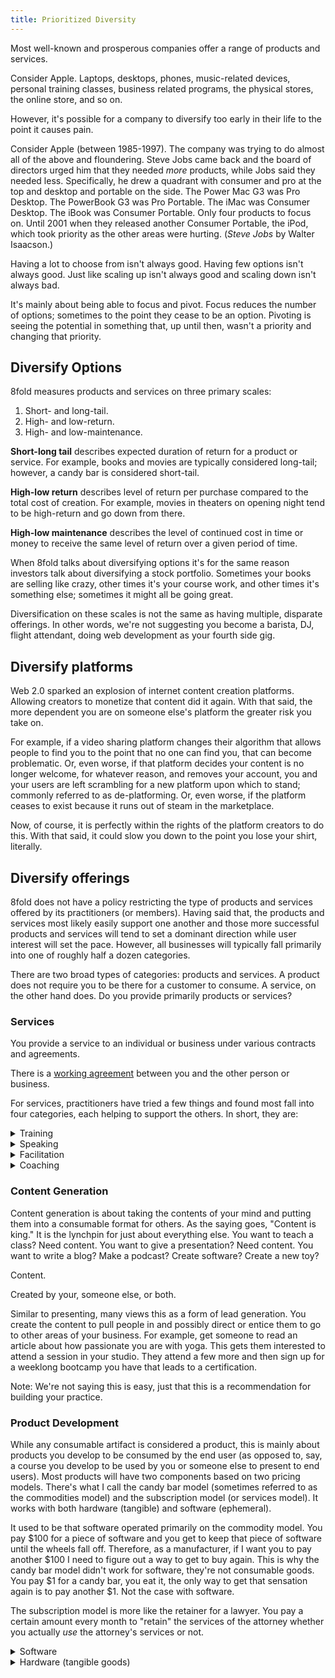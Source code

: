 ```yaml
---
title: Prioritized Diversity
---
```


Most well-known and prosperous companies offer a range of products and services.

Consider Apple. Laptops, desktops, phones, music-related devices, personal training classes, business related programs, the physical stores, the online store, and so on.

However, it's possible for a company to diversify too early in their life to the point it causes pain.

Consider Apple \(between 1985-1997\). The company was trying to do almost all of the above and floundering. Steve Jobs came back and the board of directors urged him that they needed _more_ products, while Jobs said they needed less. Specifically, he drew a quadrant with consumer and pro at the top and desktop and portable on the side. The Power Mac G3 was Pro Desktop. The PowerBook G3 was Pro Portable. The iMac was Consumer Desktop. The iBook was Consumer Portable. Only four products to focus on. Until 2001 when they released another Consumer Portable, the iPod, which took priority as the other areas were hurting. \(_Steve Jobs_ by Walter Isaacson.\)

Having a lot to choose from isn't always good. Having few options isn't always good. Just like scaling up isn't always good and scaling down isn't always bad.

It's mainly about being able to focus and pivot. Focus reduces the number of options; sometimes to the point they cease to be an option. Pivoting is seeing the potential in something that, up until then, wasn't a priority and changing that priority.

## Diversify Options

8fold measures products and services on three primary scales:

1. Short- and long-tail.
2. High- and low-return.
3. High- and low-maintenance.

**Short-long tail** describes expected duration of return for a product or service. For example, books and movies are typically considered long-tail; however, a candy bar is considered short-tail.

**High-low return** describes level of return per purchase compared to the total cost of creation. For example, movies in theaters on opening night tend to be high-return and go down from there.

**High-low maintenance** describes the level of continued cost in time or money to receive the same level of return over a given period of time.

When 8fold talks about diversifying options it's for the same reason investors talk about diversifying a stock portfolio. Sometimes your books are selling like crazy, other times it's your course work, and other times it's something else; sometimes it might all be going great.

Diversification on these scales is not the same as having multiple, disparate offerings. In other words, we're not suggesting you become a barista, DJ, flight attendant, doing web development as your fourth side gig.

## Diversify platforms

Web 2.0 sparked an explosion of internet content creation platforms. Allowing creators to monetize that content did it again. With that said, the more dependent you are on someone else's platform the greater risk you take on.

For example, if a video sharing platform changes their algorithm that allows people to find you to the point that no one can find you, that can become problematic. Or, even worse, if that platform decides your content is no longer welcome, for whatever reason, and removes your account, you and your users are left scrambling for a new platform upon which to stand; commonly referred to as de-platforming. Or, even worse, if the platform ceases to exist because it runs out of steam in the marketplace.

Now, of course, it is perfectly within the rights of the platform creators to do this. With that said, it could slow you down to the point you lose your shirt, literally.

## Diversify offerings

8fold does not have a policy restricting the type of products and services offered by its practitioners \(or members\). Having said that, the products and services most likely easily support one another and those more successful products and services will tend to set a dominant direction while user interest will set the pace. However, all businesses will typically fall primarily into one of roughly half a dozen categories.

There are two broad types of categories: products and services. A product does not require you to be there for a customer to consume. A service, on the other hand does. Do you provide primarily products or services?

### Services

You provide a service to an individual or business under various contracts and agreements.

There is a [working agreement](/your-practice/operating#contracts-and-working-agreements) between you and the other person or business.

For services, practitioners have tried a few things and found most fall into four categories, each helping to support the others. In short, they are:

<details>
  <summary>Training</summary>
  <p>Consider a training service you provide. You may do so as the primary teacher or as a co-teacher. You may give it as a public course (anyone can sign up) or a private course (only those meeting certain criteria). You may give it live in a classroom environment (service) or as a training video online (product). With that said, the prerequisite for all of those is a course (product), which has no prerequisites in this context.</p>
  <p>The purpose of the course is to disseminate the knowledge and to increase the product offerings of your organization and 8fold.</p>
  <ul>
    <li>Course: Create a course and license to others.</li>
    <li>Co-teach: Work with a trainer to help deliver a course.</li>
    <li>Public class: Given on a day, at a location, and anyone can buy tickets.</li>
    <li>Private class: Given on a day, at a location, and only those meeting certain criteria can attend (ex. employees of XYZ Corp).</li>
    <li>Online: Pre-recorded, online, and may or may not generate revenue depending on platform.</li>
  </ul>
  <p>See [Pro](/operations/divisions#the-fold).</p>
</details>

<details>
  <summary>Speaking</summary>
  <p>Speaking is like training, only the purpose is more broad. It could be to teach, inspire, and so on.</p>
  <ul>
    <li>Conference</li>
    <li>Keynote</li>
    <li>Public</li>
    <li>Private</li>
  </ul>
  <p>See [Pro](/operations/divisions#the-fold).</p>
</details>

<details>
  <summary>Facilitation</summary>
  <p>When a company hired you to facilitate a meeting or conversation.</p>
  <p>Primary purpose: To facilitate the conversation of a group of people to arrive at some outcome.</p>
  <p>Other uses: Add-on services like training and so on.</p>
  <p>Revenue generation: Hourly rate with timesheet or invoice. (Timing can be different per contract but I typically hear about monthly.)</p>
  <p>See [Pro](/operations/divisions#the-fold).</p>
</details>

<details>
  <summary>Coaching</summary>
  <p>Helping someone work through a problem and think differently. You may be an expert in the same field as the client (technically mentoring) or not. The summary being you are not performing the work and you are not selling a product; instead, you are *helping* the client become better at doing their own work.</p>
  <p>Primary purpose: Help an individual or group improve themselves.</p>
  <p>Other uses: Fit revenue generation into in-between times while working a typical 40 hour week. Create a steady flow of income with more flexibility than you may get from contracting.</p>
  <p>Revenue generation: Per session rate.</p>
  <p>Prerequisites: None.</p>
  <p>See [Pro](/operations/divisions#the-fold).</p>
</details>

### Content Generation

Content generation is about taking the contents of your mind and putting them into a consumable format for others. As the saying goes, "Content is king." It is the lynchpin for just about everything else. You want to teach a class? Need content. You want to give a presentation? Need content. You want to write a blog? Make a podcast? Create software? Create a new toy?

Content.

Created by your, someone else, or both.

Similar to presenting, many views this as a form of lead generation. You create the content to pull people in and possibly direct or entice them to go to other areas of your business. For example, get someone to read an article about how passionate you are with yoga. This gets them interested to attend a session in your studio. They attend a few more and then sign up for a weeklong bootcamp you have that leads to a certification.

Note: We're not saying this is easy, just that this is a recommendation for building your practice.

### Product Development

While any consumable artifact is considered a product, this is mainly about products you develop to be consumed by the end user (as opposed to, say, a course you develop to be used by you or someone else to present to end users). Most products will have two components based on two pricing models. There's what I call the candy bar model (sometimes referred to as the commodities model) and the subscription model (or services model). It works with both hardware (tangible) and software (ephemeral).

It used to be that software operated primarily on the commodity model. You pay $100 for a piece of software and you get to keep that piece of software until the wheels fall off. Therefore, as a manufacturer, if I want you to pay another $100 I need to figure out a way to get to buy again. This is why the candy bar model didn't work for software, they're not consumable goods. You pay $1 for a candy bar, you eat it, the only way to get that sensation again is to pay another $1. Not the case with software.

The subscription model is more like the retainer for a lawyer. You pay a certain amount every month to "retain" the services of the attorney whether you actually _use_ the attorney's services or not.

<details>
  <summary>Software</summary>
  <p>Web apps or other operating system platforms that can be used by end users via their devices.</p>
  <p>Primary purpose: Open.</p>
  <p>Other uses: Revenue generation. Practice to maintain software development skills. Experimentation on running a software team.</p>
  <p>Revenue generation: Typically consider long tail. The candy bar model is the person purchases the software once and either never has to pay again or only pays for upgrades, which they may not take - requires a larger audience, getting new customers is the hard part. The subscription model is a little bit of money coming in an a regular basis - usually requires a smaller audience, retaining the paying audience is the hard part (see 8fold, Spotify, and so on).</p>
  <p>Prerequisites: None.</p>
  <p>See [Dev](/operations/divisions#the-fold).</p>
</details>

<details>
  <summary>Hardware (tangible goods)</summary>
  <p>Any physical good that takes up space. You may be the one who designs, manufactures, and distributes. You may only design it. You only manufacture. You may only distribute. You may just be the name on the label.</p>
  <p>Primary purpose: Open.</p>
  <p>Other uses: Branding in non-digital formats. Swag to give out at conferences.</p>
  <p>Revenue generation: See software. A candy bar is literally the candy bar model. A Gilette razor &mdash; or Harry’s &mdash; is more akin to the subscription model.</p>
  <p>Prerequisites: None.</p>
  <p>See [Dev](/operations/divisions#the-fold).</p>
</details>
